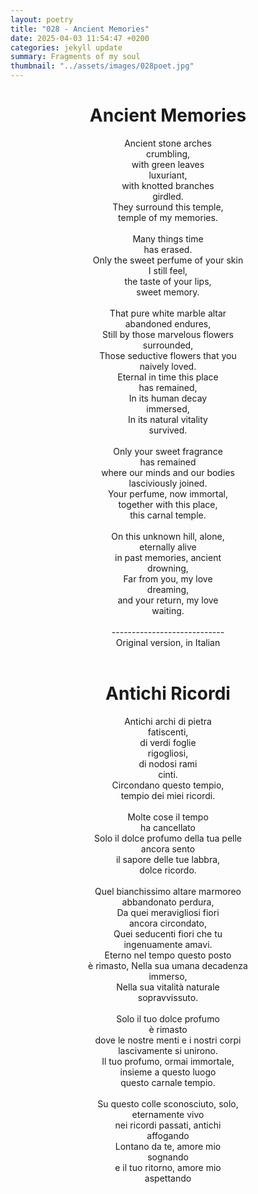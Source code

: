 ```yaml
---
layout: poetry
title: "028 - Ancient Memories"
date: 2025-04-03 11:54:47 +0200
categories: jekyll update
summary: Fragments of my soul
thumbnail: "../assets/images/028poet.jpg"
---
```


<div style="text-align: center;">
<h1>Ancient Memories</h1>
</div>
<div style="text-align: center;">
Ancient stone arches<br>
crumbling,<br>
with green leaves<br>
luxuriant,<br>
with knotted branches<br>
girdled.<br>
They surround this temple,<br>
temple of my memories.<br>
<br>
Many things time<br>
has erased.<br>
Only the sweet perfume of your skin<br>
I still feel,<br>
the taste of your lips,<br>
sweet memory.<br>
<br>
That pure white marble altar<br>
abandoned endures,<br>
Still by those marvelous flowers<br>
surrounded,<br>
Those seductive flowers that you<br>
naively loved.<br>
Eternal in time this place<br>
has remained,<br>
In its human decay<br>
immersed,<br>
In its natural vitality<br>
survived.<br>
<br>
Only your sweet fragrance<br>
has remained<br>
where our minds and our bodies<br>
lasciviously joined.<br>
Your perfume, now immortal,<br>
together with this place,<br>
this carnal temple.<br>
<br>
On this unknown hill, alone,<br>
eternally alive<br>
in past memories, ancient<br>
drowning,<br>
Far from you, my love<br>
dreaming,<br>
and your return, my love<br>
waiting.<br>
</div>
<br>

<div style="text-align: center;"> 
----------------------------<br>
Original version, in Italian</div>
<br>
<div style="text-align: center;">
<h1>Antichi Ricordi</h1>
</div>
<div style="text-align: center;">
Antichi archi di pietra<br>
fatiscenti,<br>
di verdi foglie<br>
rigogliosi,<br>
di nodosi rami<br>
cinti.<br>
Circondano questo tempio,<br>
tempio dei miei ricordi.<br>
<br>
Molte cose il tempo<br>
ha cancellato<br>
Solo il dolce profumo della tua pelle<br>
ancora sento<br>
il sapore delle tue labbra,<br>
dolce ricordo.<br>
<br>
Quel bianchissimo altare marmoreo<br>
abbandonato perdura,<br>
Da quei meravigliosi fiori<br>
ancora circondato,<br>
Quei seducenti fiori che tu<br>
ingenuamente amavi.<br>
Eterno nel tempo questo posto<br>
è rimasto,
Nella sua umana decadenza<br>
immerso,<br>
Nella sua vitalità naturale<br>
sopravvissuto.<br>
<br>
Solo il tuo dolce profumo<br>
è rimasto<br>
dove le nostre menti e i nostri corpi<br>
lascivamente si unirono.<br>
Il tuo profumo, ormai immortale,<br>
insieme a questo luogo<br>
questo carnale tempio.<br>
<br>
Su questo colle sconosciuto, solo,<br>
eternamente vivo<br>
nei ricordi passati, antichi<br>
affogando<br>
Lontano da te, amore mio<br>
sognando<br>
e il tuo ritorno, amore mio<br>
aspettando<br>
</div>
